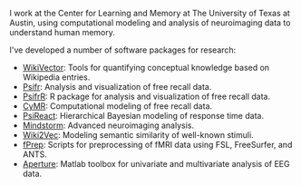 I work at the Center for Learning and Memory at The University of Texas at Austin, using computational modeling and analysis of neuroimaging data to understand human memory.

I've developed a number of software packages for research:
* [WikiVector](https://github.com/mortonne/wikivector): Tools for quantifying conceptual knowledge based on Wikipedia entries.
* [Psifr](https://github.com/mortonne/psifr): Analysis and visualization of free recall data.
* [PsifrR](https://github.com/mortonne/psifr): R package for analysis and visualization of free recall data.
* [CyMR](https://github.com/mortonne/cymr): Computational modeling of free recall data.
* [PsiReact](https://github.com/mortonne/psireact): Hierarchical Bayesian modeling of response time data.
* [Mindstorm](https://github.com/mortonne/mindstorm): Advanced neuroimaging analysis.
* [Wiki2Vec](https://github.com/prestonlab/wiki2vec): Modeling semantic similarity of well-known stimuli.
* [fPrep](https://github.com/prestonlab/fprep): Scripts for preprocessing of fMRI data using FSL, FreeSurfer, and ANTS.
* [Aperture](https://github.com/mortonne/aperture): Matlab toolbox for univariate and multivariate analysis of EEG data.
